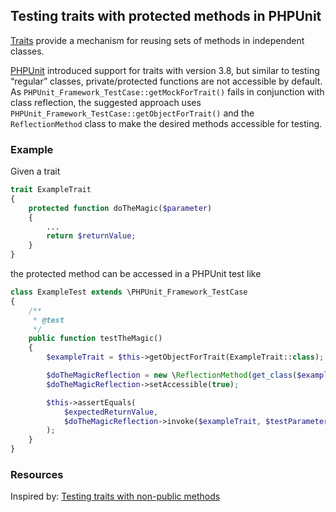## Testing traits with protected methods in PHPUnit

[Traits][1] provide a mechanism for reusing sets of methods in independent classes.

[PHPUnit][2] introduced support for traits with version 3.8, but similar to testing “regular” classes, private/protected functions are not accessible by default. As `PHPUnit_Framework_TestCase::getMockForTrait()` fails in conjunction with class reflection, the suggested approach uses `PHPUnit_Framework_TestCase::getObjectForTrait()` and the `ReflectionMethod` class to make the desired methods accessible for testing.

### Example

Given a trait
```php
trait ExampleTrait
{
    protected function doTheMagic($parameter)
    {
        ...
        return $returnValue;
    }
}
```

the protected method can be accessed in a PHPUnit test like
```php
class ExampleTest extends \PHPUnit_Framework_TestCase
{
    /**
     * @test
     */
    public function testTheMagic()
    {
        $exampleTrait = $this->getObjectForTrait(ExampleTrait::class);

        $doTheMagicReflection = new \ReflectionMethod(get_class($exampleTrait), 'doTheMagic');
        $doTheMagicReflection->setAccessible(true);

        $this->assertEquals(
            $expectedReturnValue,
            $doTheMagicReflection->invoke($exampleTrait, $testParameter)
        );
    }
}
```

### Resources
Inspired by: [Testing traits with non-public methods][3]

[1]: https://wiki.php.net/rfc/traits
[2]: https://phpunit.de
[3]: http://danrot.github.io/2014/04/10/testing-traits-with-non-public-methods.html
